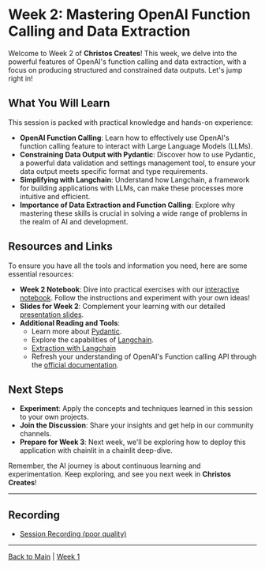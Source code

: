 
# Week 2: Mastering OpenAI Function Calling and Data Extraction

Welcome to Week 2 of **Christos Creates**! This week, we delve into the powerful features of OpenAI's function calling and data extraction, with a focus on producing structured and constrained data outputs. Let's jump right in!

## What You Will Learn

This session is packed with practical knowledge and hands-on experience:

- **OpenAI Function Calling**: Learn how to effectively use OpenAI's function calling feature to interact with Large Language Models (LLMs).
- **Constraining Data Output with Pydantic**: Discover how to use Pydantic, a powerful data validation and settings management tool, to ensure your data output meets specific format and type requirements.
- **Simplifying with Langchain**: Understand how Langchain, a framework for building applications with LLMs, can make these processes more intuitive and efficient.
- **Importance of Data Extraction and Function Calling**: Explore why mastering these skills is crucial in solving a wide range of problems in the realm of AI and development.

## Resources and Links

To ensure you have all the tools and information you need, here are some essential resources:

- **Week 2 Notebook**: Dive into practical exercises with our [interactive notebook](https://colab.research.google.com/drive/1YiHeRkKxpyMsmXBe_clVr1RI4I1ZfPCb?usp=sharing). Follow the instructions and experiment with your own ideas!
- **Slides for Week 2**: Complement your learning with our detailed [presentation slides](https://www.canva.com/design/DAF2tqGKksg/RIthElfDHwOzCXtTD_2E9Q/edit?utm_content=DAF2tqGKksg&utm_campaign=designshare&utm_medium=link2&utm_source=sharebutton).
- **Additional Reading and Tools**:
  - Learn more about [Pydantic](https://pydantic-docs.helpmanual.io/).
  - Explore the capabilities of [Langchain](https://python.langchain.com/docs/).
  - [Extraction with Langchain](https://python.langchain.com/docs/use_cases/extraction)
  - Refresh your understanding of OpenAI's Function calling API through the [official documentation](https://platform.openai.com/docs/guides/function-calling).

## Next Steps

- **Experiment**: Apply the concepts and techniques learned in this session to your own projects.
- **Join the Discussion**: Share your insights and get help in our community channels.
- **Prepare for Week 3**: Next week, we'll be exploring how to deploy this application with chainlit in a chainlit deep-dive.

Remember, the AI journey is about continuous learning and experimentation. Keep exploring, and see you next week in **Christos Creates**!

---
## Recording

  - [Session Recording (poor quality)](https://www.loom.com/share/636dc2fa1f8645479073f620e74ded0c?sid=dcd20c69-cf19-45bf-ba24-f2f04ccb6e28)

---

[Back to Main](https://github.com/AI-Maker-Space/AIM-Build-Christos-Creates/) | [Week 1](https://github.com/AI-Maker-Space/AIM-Build-Christos-Creates/blob/main/week1/)
